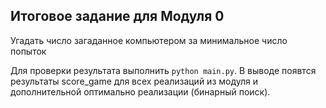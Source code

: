 ## Итоговое задание для Модуля 0

Угадать число загаданное компьютером за минимальное число попыток

Для проверки результата выполнить `python main.py`. В выводе появтся результаты score_game для всех реализаций из модуля и дополнительной оптимально реализации (бинарный поиск).
